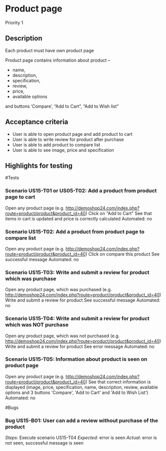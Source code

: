 # Product page
Priority 1
## Description
Each product must have own product page

Product page contains information about product –
* name,
* description,
* specification,
* review,
* price,
* available options

and buttons ‘Compare’, “Add to Cart”, “Add to Wish list”

## Acceptance criteria
* User is able to open product page and add product to cart
* User is able to write review for product after purchase
* User is able to add product to compare list
* User is able to see image, price and specification
## Highlights for testing

#Tests
### Scenario US15-T01 or US05-T02: Add a product from product page to cart
Open any product page (e.g. http://demoshop24.com/index.php?route=product/product&product_id=40)
Click on "Add to Cart" 
See that items in cart is updated and price is correctly calculated
Automated: no

### Scenario US15-T02: Add a product from product page to compare list
Open any product page (e.g. http://demoshop24.com/index.php?route=product/product&product_id=40)
Click on compare this product
See successful message
Automated: no

### Scenario US15-T03: Write and submit a review for product which was purchase
Open any product page, which was purchased (e.g. http://demoshop24.com/index.php?route=product/product&product_id=40)
Write and submit a review for product
See successful message
Automated: no

### Scenario US15-T04: Write and submit a review for product which was NOT purchase
Open any product page, which was not purchased (e.g. http://demoshop24.com/index.php?route=product/product&product_id=40)
Write and submit a review for product
See error message
Automated: no

### Scenario US15-T05: Information about product is seen on product page
Open any product page (e.g. http://demoshop24.com/index.php?route=product/product&product_id=40)
See that correct information is displayed (image, price, specification, name, description, review, available options and 3 buttons 'Compare', 'Add to Cart' and 'Add to Wish List')
Automated: no

#Bugs
### Bug US15-B01: User can add a review without purchase of the product
*Steps:* Execute scenario US15-T04
*Expected:* error is seen
*Actual:* error is not seen, successful message is seen